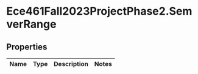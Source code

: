# Ece461Fall2023ProjectPhase2.SemverRange

## Properties
Name | Type | Description | Notes
------------ | ------------- | ------------- | -------------
